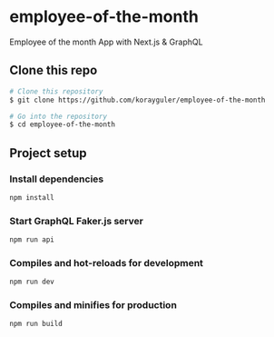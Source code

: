 # employee-of-the-month

Employee of the month App with Next.js &amp; GraphQL

## Clone this repo

```bash
# Clone this repository
$ git clone https://github.com/korayguler/employee-of-the-month

# Go into the repository
$ cd employee-of-the-month
```

## Project setup

### Install dependencies

```bash
npm install
```

### Start GraphQL Faker.js server

```bash
npm run api
```

### Compiles and hot-reloads for development

```bash
npm run dev

```

### Compiles and minifies for production

```bash
npm run build

```
